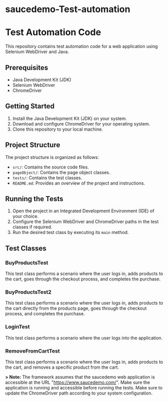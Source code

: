 # saucedemo-Test-automation
# Test Automation Code

This repository contains test automation code for a web application using Selenium WebDriver and Java.

## Prerequisites

- Java Development Kit (JDK)
- Selenium WebDriver
- ChromeDriver

## Getting Started

1. Install the Java Development Kit (JDK) on your system.
2. Download and configure ChromeDriver for your operating system.
3. Clone this repository to your local machine.

## Project Structure

The project structure is organized as follows:

- `src/`: Contains the source code files.
- `pageObject/`: Contains the page object classes.
- `tests/`: Contains the test classes.
- `README.md`: Provides an overview of the project and instructions.

## Running the Tests

1. Open the project in an Integrated Development Environment (IDE) of your choice.
2. Configure the Selenium WebDriver and ChromeDriver paths in the test classes if required.
3. Run the desired test class by executing its `main` method.

## Test Classes

### BuyProductsTest

This test class performs a scenario where the user logs in, adds products to the cart, goes through the checkout process, and completes the purchase.

### BuyProductsTest2

This test class performs a scenario where the user logs in, adds products to the cart directly from the products page, goes through the checkout process, and completes the purchase.

### LoginTest

This test class performs a scenario where the user logs into the application.

### RemoveFromCartTest

This test class performs a scenario where the user logs in, adds products to the cart, and removes a specific product from the cart.

**> Note:** The framework assumes that the saucedemo web application is accessible at the URL "https://www.saucedemo.com/". Make sure the application is running and accessible before running the tests.
Make sure to update the ChromeDriver path according to your system configuration.

